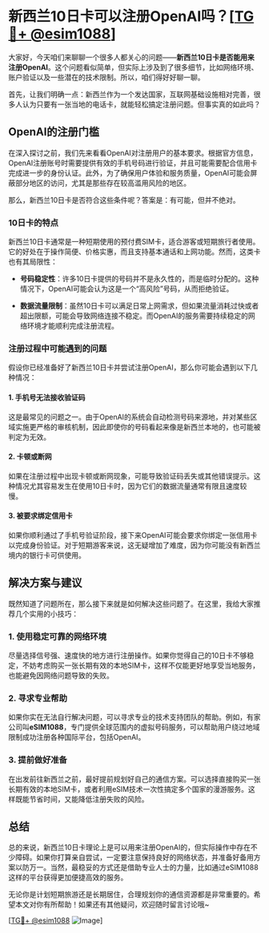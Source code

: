 # 新西兰10日卡可以注册OpenAI吗？[[TG💪+ @esim1088](https://t.me/s/esim1088)]

大家好，今天咱们来聊聊一个很多人都关心的问题——**新西兰10日卡是否能用来注册OpenAI**。这个问题看似简单，但实际上涉及到了很多细节，比如网络环境、账户验证以及一些潜在的技术限制。所以，咱们得好好聊一聊。

首先，让我们明确一点：新西兰作为一个发达国家，互联网基础设施相对完善，很多人认为只要有一张当地的电话卡，就能轻松搞定注册问题。但事实真的如此吗？

## OpenAI的注册门槛

在深入探讨之前，我们先来看看OpenAI对注册用户的基本要求。根据官方信息，OpenAI注册账号时需要提供有效的手机号码进行验证，并且可能需要配合信用卡完成进一步的身份认证。此外，为了确保用户体验和服务质量，OpenAI可能会屏蔽部分地区的访问，尤其是那些存在较高滥用风险的地区。

那么，新西兰10日卡是否符合这些条件呢？答案是：有可能，但并不绝对。

### 10日卡的特点

新西兰10日卡通常是一种短期使用的预付费SIM卡，适合游客或短期旅行者使用。它的好处在于操作简便、价格实惠，而且支持基本通话和上网功能。然而，这类卡也有其局限性：

- **号码稳定性**：许多10日卡提供的号码并不是永久性的，而是临时分配的。这种情况下，OpenAI可能会认为这是一个“高风险”号码，从而拒绝验证。
  
- **数据流量限制**：虽然10日卡可以满足日常上网需求，但如果流量消耗过快或者超出限额，可能会导致网络连接不稳定。而OpenAI的服务需要持续稳定的网络环境才能顺利完成注册流程。

### 注册过程中可能遇到的问题

假设你已经准备好了新西兰10日卡并尝试注册OpenAI，那么你可能会遇到以下几种情况：

#### 1. 手机号无法接收验证码

这是最常见的问题之一。由于OpenAI的系统会自动检测号码来源地，并对某些区域实施更严格的审核机制，因此即使你的号码看起来像是新西兰本地的，也可能被判定为无效。

#### 2. 卡顿或断网

如果在注册过程中出现卡顿或断网现象，可能导致验证码丢失或其他错误提示。这种情况尤其容易发生在使用10日卡时，因为它们的数据流量通常有限且速度较慢。

#### 3. 被要求绑定信用卡

如果你顺利通过了手机号验证阶段，接下来OpenAI可能会要求你绑定一张信用卡以完成身份验证。对于短期游客来说，这无疑增加了难度，因为你可能没有新西兰境内的银行卡可供使用。

## 解决方案与建议

既然知道了问题所在，那么接下来就是如何解决这些问题了。在这里，我给大家推荐几个实用的小技巧：

### 1. 使用稳定可靠的网络环境

尽量选择信号强、速度快的地方进行注册操作。如果你觉得自己的10日卡不够稳定，不妨考虑购买一张长期有效的本地SIM卡，这样不仅能更好地享受当地服务，也能避免因网络问题导致的失败。

### 2. 寻求专业帮助

如果你实在无法自行解决问题，可以寻求专业的技术支持团队的帮助。例如，有家公司叫**eSIM1088**，专门提供全球范围内的虚拟号码服务，可以帮助用户绕过地域限制成功注册各种国际平台，包括OpenAI。

### 3. 提前做好准备

在出发前往新西兰之前，最好提前规划好自己的通信方案。可以选择直接购买一张长期有效的本地SIM卡，或者利用eSIM技术一次性搞定多个国家的漫游服务。这样既能节省时间，又能降低注册失败的风险。

## 总结

总的来说，新西兰10日卡理论上是可以用来注册OpenAI的，但实际操作中存在不少障碍。如果你打算亲自尝试，一定要注意保持良好的网络状态，并准备好备用方案以防万一。当然，最稳妥的方式还是借助专业人士的力量，比如通过eSIM1088这样的平台获得更加便捷高效的服务。

无论你是计划短期旅游还是长期居住，合理规划你的通信资源都是非常重要的。希望本文对你有所帮助！如果还有其他疑问，欢迎随时留言讨论哦~

[[TG💪+ @esim1088](https://t.me/s/esim1088) ![Image](https://i.postimg.cc/4NQfJmqS/Snipaste-2025-05-13-00-14-12.png)]